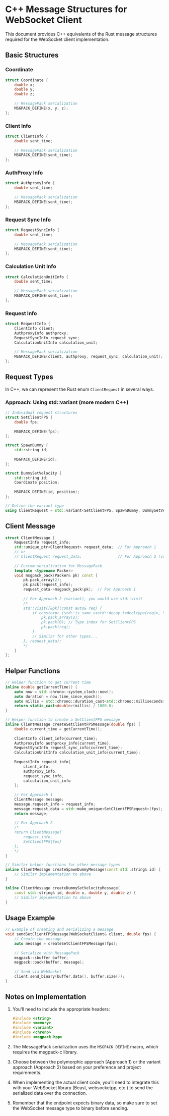 # C++ Message Structures for WebSocket Client

This document provides C++ equivalents of the Rust message structures required for the WebSocket client implementation.

## Basic Structures

### Coordinate

```cpp
struct Coordinate {
    double x;
    double y;
    double z;
    
    // MessagePack serialization
    MSGPACK_DEFINE(x, y, z);
};
```

### Client Info

```cpp
struct ClientInfo {
    double sent_time;
    
    // MessagePack serialization
    MSGPACK_DEFINE(sent_time);
};
```

### AuthProxy Info

```cpp
struct AuthproxyInfo {
    double sent_time;
    
    // MessagePack serialization
    MSGPACK_DEFINE(sent_time);
};
```

### Request Sync Info

```cpp
struct RequestSyncInfo {
    double sent_time;
    
    // MessagePack serialization
    MSGPACK_DEFINE(sent_time);
};
```

### Calculation Unit Info

```cpp
struct CalculationUnitInfo {
    double sent_time;
    
    // MessagePack serialization
    MSGPACK_DEFINE(sent_time);
};
```

### Request Info

```cpp
struct RequestInfo {
    ClientInfo client;
    AuthproxyInfo authproxy;
    RequestSyncInfo request_sync;
    CalculationUnitInfo calculation_unit;
    
    // MessagePack serialization
    MSGPACK_DEFINE(client, authproxy, request_sync, calculation_unit);
};
```

## Request Types

In C++, we can represent the Rust enum `ClientRequest` in several ways.

### Approach: Using std::variant (more modern C++)

```cpp
// Individual request structures
struct SetClientFPS {
    double fps;
    
    MSGPACK_DEFINE(fps);
};

struct SpawnDummy {
    std::string id;
    
    MSGPACK_DEFINE(id);
};

struct DummySetVelocity {
    std::string id;
    Coordinate position;
    
    MSGPACK_DEFINE(id, position);
};

// Define the variant type
using ClientRequest = std::variant<SetClientFPS, SpawnDummy, DummySetVelocity>;
```

## Client Message

```cpp
struct ClientMessage {
    RequestInfo request_info;
    std::unique_ptr<ClientRequest> request_data;  // For Approach 1
    // or 
    // ClientRequest request_data;                // For Approach 2 (variant)
    
    // Custom serialization for MessagePack
    template <typename Packer>
    void msgpack_pack(Packer& pk) const {
        pk.pack_array(2);
        pk.pack(request_info);
        request_data->msgpack_pack(pk);  // For Approach 1
        
        // For Approach 2 (variant), you would use std::visit
        /*
        std::visit([&pk](const auto& req) {
            if constexpr (std::is_same_v<std::decay_t<decltype(req)>, SetClientFPS>) {
                pk.pack_array(2);
                pk.pack(0); // Type index for SetClientFPS
                pk.pack(req);
            }
            // Similar for other types...
        }, request_data);
        */
    }
};
```

## Helper Functions

```cpp
// Helper function to get current time
inline double getCurrentTime() {
    auto now = std::chrono::system_clock::now();
    auto duration = now.time_since_epoch();
    auto millis = std::chrono::duration_cast<std::chrono::milliseconds>(duration).count();
    return static_cast<double>(millis) / 1000.0;
}

// Helper function to create a SetClientFPS message
inline ClientMessage createSetClientFPSMessage(double fps) {
    double current_time = getCurrentTime();
    
    ClientInfo client_info{current_time};
    AuthproxyInfo authproxy_info{current_time};
    RequestSyncInfo request_sync_info{current_time};
    CalculationUnitInfo calculation_unit_info{current_time};
    
    RequestInfo request_info{
        client_info,
        authproxy_info,
        request_sync_info,
        calculation_unit_info
    };
    
    // For Approach 1
    ClientMessage message;
    message.request_info = request_info;
    message.request_data = std::make_unique<SetClientFPSRequest>(fps);
    return message;
    
    // For Approach 2
    /*
    return ClientMessage{
        request_info,
        SetClientFPS{fps}
    };
    */
}

// Similar helper functions for other message types
inline ClientMessage createSpawnDummyMessage(const std::string& id) {
    // Similar implementation to above
}

inline ClientMessage createDummySetVelocityMessage(
    const std::string& id, double x, double y, double z) {
    // Similar implementation to above
}
```

## Usage Example

```cpp
// Example of creating and serializing a message
void sendSetClientFPSMessage(WebSocketClient& client, double fps) {
    // Create the message
    auto message = createSetClientFPSMessage(fps);
    
    // Serialize with MessagePack
    msgpack::sbuffer buffer;
    msgpack::pack(buffer, message);
    
    // Send via WebSocket
    client.send_binary(buffer.data(), buffer.size());
}
```

## Notes on Implementation

1. You'll need to include the appropriate headers:

   ```cpp
   #include <string>
   #include <memory>
   #include <variant>
   #include <chrono>
   #include <msgpack.hpp>
   ```

2. The MessagePack serialization uses the `MSGPACK_DEFINE` macro, which requires the msgpack-c library.

3. Choose between the polymorphic approach (Approach 1) or the variant approach (Approach 2) based on your preference and project requirements.

4. When implementing the actual client code, you'll need to integrate this with your WebSocket library (Beast, websocketpp, etc.) to send the serialized data over the connection.

5. Remember that the endpoint expects binary data, so make sure to set the WebSocket message type to binary before sending.
